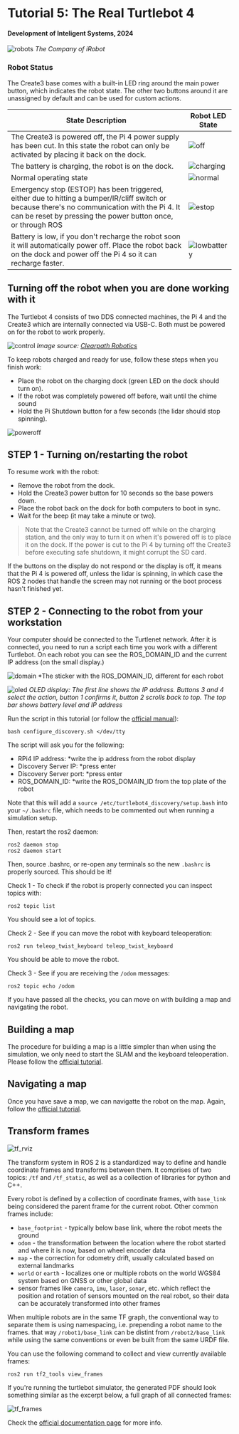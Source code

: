 # Tutorial 5: The Real Turtlebot 4

#### Development of Inteligent Systems, 2024

![robots](figs/robots.png)
*The Company of iRobot*

### Robot Status

The Create3 base comes with a built-in LED ring around the main power button, which indicates the robot state. The other two buttons around it are unassigned by default and can be used for custom actions.

| State Description | Robot LED State |
|------|-------|
| The Create3 is powered off, the Pi 4 power supply has been cut. In this state the robot can only be activated by placing it back on the dock. | ![off](figs/off.png) |
| The battery is charging, the robot is on the dock. | ![charging](figs/charging.png) |
| Normal operating state | ![normal](figs/normal.png) |
| Emergency stop (ESTOP) has been triggered, either due to hitting a bumper/IR/cliff switch or because there's no communication with the Pi 4. It can be reset by pressing the power button once, or through ROS | ![estop](figs/estop.png) |
| Battery is low, if you don't recharge the robot soon it will automatically power off. Place the robot back on the dock and power off the Pi 4 so it can recharge faster. | ![lowbattery](figs/lowbattery.png) |

## Turning off the robot when you are done working with it
The Turtlebot 4 consists of two DDS connected machines, the Pi 4 and the Create3 which are internally connected via USB-C. Both must be powered on for the robot to work properly.

![control](figs/control.png)
*Image source: [Clearpath Robotics](https://turtlebot.github.io/turtlebot4-user-manual/mechanical/turtlebot4.html#removing-the-pcba)*

To keep robots charged and ready for use, follow these steps when you finish work:
- Place the robot on the charging dock (green LED on the dock should turn on).
- If the robot was completely powered off before, wait until the chime sound
- Hold the Pi Shutdown button for a few seconds (the lidar should stop spinning).

![poweroff](figs/poweroff.png)

## STEP 1 - Turning on/restarting the robot 

To resume work with the robot:
- Remove the robot from the dock.
- Hold the Create3 power button for 10 seconds so the base powers down.
- Place the robot back on the dock for both computers to boot in sync.
- Wait for the beep (it may take a minute or two).

> Note that the Create3 cannot be turned off while on the charging station, and the only way to turn it on when it's powered off is to place it on the dock. If the power is cut to the Pi 4 by turning off the Create3 before executing safe shutdown, it might corrupt the SD card.

If the buttons on the display do not respond or the display is off, it means that the Pi 4 is powered off, unless the lidar is spinning, in which case the ROS 2 nodes that handle the screen may not running or the boot process hasn't finished yet.



## STEP 2 - Connecting to the robot from your workstation

Your computer should be connected to the Turtlenet network. After it is connected, you need to run a script each time you work with a different Turtlebot. On each robot you can see the ROS_DOMAIN_ID and the current IP address (on the small display.)

![domain](figs/domain.png)
*The sticker with the ROS_DOMAIN_ID, different for each robot

![oled](figs/oled.png)
*OLED display: The first line shows the IP address. Buttons 3 and 4 select the action, button 1 confirms it, button 2 scrolls back to top. The top bar shows battery level and IP address*

Run the script in this tutorial (or follow the [official manual](https://turtlebot.github.io/turtlebot4-user-manual/setup/discovery_server.html#user-pc)):
```
bash configure_discovery.sh </dev/tty
```

The script will ask you for the following:

- RPi4 IP address: *write the ip address from the robot display
- Discovery Server IP: *press enter
- Discovery Server port: *press enter
- ROS_DOMAIN_ID: *write the ROS_DOMAIN_ID from the top plate of the robot

Note that this will add a `source /etc/turtlebot4_discovery/setup.bash` into your `~/.bashrc` file, which needs to be commented out when running a simulation setup.

Then, restart the ros2 daemon:
```
ros2 daemon stop
ros2 daemon start
```
 
Then, source .bashrc, or re-open any terminals so the new `.bashrc` is properly sourced. This should be it!

Check 1 - To check if the robot is properly connected you can inspect topics with:

    ros2 topic list

You should see a lot of topics.

Check 2 - See if you can move the robot with keyboard teleoperation:

    ros2 run teleop_twist_keyboard teleop_twist_keyboard

You should be able to move the robot.

Check 3 - See if you are receiving the `/odom` messages:

    ros2 topic echo /odom

If you have passed all the checks, you can move on with building a map and navigating the robot.

## Building a map

The procedure for building a map is a little simpler than when using the simulation, we only need to start the SLAM and the keyboard teleoperation. Please follow the [official tutorial](https://turtlebot.github.io/turtlebot4-user-manual/tutorials/generate_map.html).

## Navigating a map

Once you have save a map, we can navigatte the robot on the map. Again, follow the [official tutorial](https://turtlebot.github.io/turtlebot4-user-manual/tutorials/navigation.html).

## Transform frames

![tf_rviz](figs/tf_rviz.png)

The transform system in ROS 2 is a standardized way to define and handle coordinate frames and transforms between them. It comprises of two topics: `/tf` and `/tf_static`, as well as a collection of libraries for python and C++.

Every robot is defined by a collection of coordinate frames, with `base_link` being considered the parent frame for the current robot. Other common frames include:

- `base_footprint` - typically below base link, where the robot meets the ground
- `odom` - the transformation between the location where the robot started and where it is now, based on wheel encoder data
- `map` - the correction for odometry drift, usually calculated based on external landmarks
- `world` or `earth` - localizes one or multiple robots on the world WGS84 system based on GNSS or other global data
- sensor frames like `camera`, `imu`, `laser`, `sonar`, etc. which reflect the position and rotation of sensors mounted on the real robot, so their data can be accurately transformed into other frames

When multiple robots are in the same TF graph, the conventional way to separate them is using namespacing, i.e. prepending a robot name to the frames. that way `/robot1/base_link` can be distint from `/robot2/base_link` while using the same conventions or even be built from the same URDF file.

You can use the following command to collect and view currently available frames:

    ros2 run tf2_tools view_frames

If you're running the turtlebot simulator, the generated PDF should look something similar as the excerpt below, a full graph of all connected frames:

![tf_frames](figs/tf_frames.png)

Check the [official documentation page](https://docs.ros.org/en/humble/Tutorials/Intermediate/Tf2/Introduction-To-Tf2.html) for more info.

